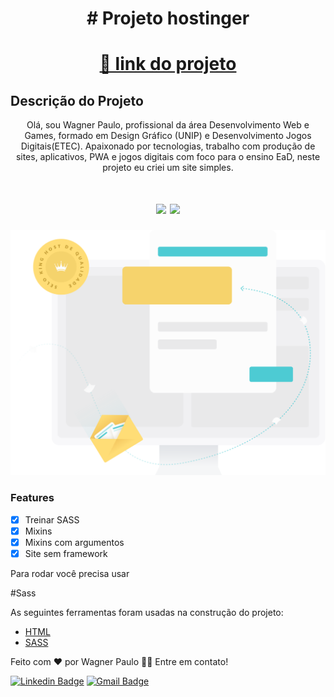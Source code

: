 

<h1 align="center"># Projeto hostinger </h1>

<h1 align="center">
    <a href="https://wagstalos.github.io/projeto-hostinger/">🔗 link  do projeto</a>
</h1>

## Descrição do Projeto

<p align="center">Olá, sou Wagner Paulo, profissional da área Desenvolvimento Web e Games, formado em Design Gráfico (UNIP) e Desenvolvimento Jogos Digitais(ETEC). Apaixonado por tecnologias, trabalho com produção de sites, aplicativos, PWA e jogos digitais com foco para o ensino EaD, neste projeto eu criei um site simples.</p>

<h1 align="center">
<img src="https://img.shields.io/static/v1?label=Site&message=SASS&color=3498db&style=for-the-badge&logo="/>
<img src="https://img.shields.io/static/v1?label=Status&message=Andamento&color=f1c40f&style=for-the-badge&logo="/>
</h1>

   <img src="https://github.com/wagstalos/projeto-hostinger/blob/master/img/ilustra.svg" alt="">



### Features

- [x] Treinar SASS
- [X] Mixins
- [X] Mixins com argumentos
- [x] Site sem framework

Para rodar você precisa usar

#Sass


As seguintes ferramentas foram usadas na construção do projeto:

- [HTML](https://developer.mozilla.org/pt-BR/docs/Web/HTML)
- [SASS](https://sass-lang.com/)

Feito com ❤️ por Wagner Paulo 👋🏽
Entre em contato!

[![Linkedin Badge](https://img.shields.io/badge/-Wagner-blue?style=flat-square&logo=Linkedin&logoColor=white&link=https://www.linkedin.com/in/wagner-silva-6a163555/)](https://www.linkedin.com/in/wagner-silva-6a163555/)
[![Gmail Badge](https://img.shields.io/badge/-wagstalos@gmail.com-c14438?style=flat-square&logo=Gmail&logoColor=white&link=mailto:wagstalos@gmail.com)](mailto:wagstalos@gmail.com)

</div>
